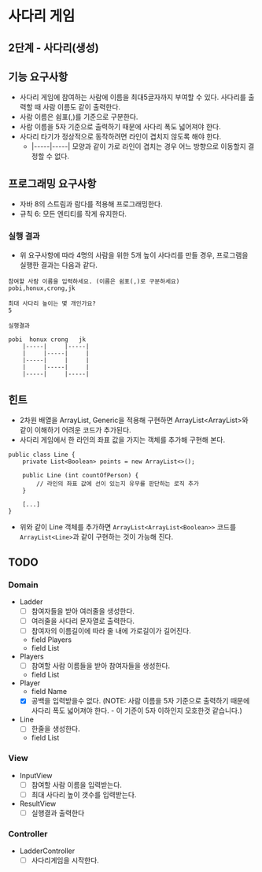 # 사다리 게임
## 2단계 - 사다리(생성)

## 기능 요구사항
* 사다리 게임에 참여하는 사람에 이름을 최대5글자까지 부여할 수 있다. 사다리를 출력할 때 사람 이름도 같이 출력한다.
* 사람 이름은 쉼표(,)를 기준으로 구분한다.
* 사람 이름을 5자 기준으로 출력하기 때문에 사다리 폭도 넓어져야 한다.
* 사다리 타기가 정상적으로 동작하려면 라인이 겹치지 않도록 해야 한다. 
  * |-----|-----| 모양과 같이 가로 라인이 겹치는 경우 어느 방향으로 이동할지 결정할 수 없다.
  
## 프로그래밍 요구사항
* 자바 8의 스트림과 람다를 적용해 프로그래밍한다.
* 규칙 6: 모든 엔티티를 작게 유지한다.

### 실행 결과
* 위 요구사항에 따라 4명의 사람을 위한 5개 높이 사다리를 만들 경우, 프로그램을 실행한 결과는 다음과 같다.
```
참여할 사람 이름을 입력하세요. (이름은 쉼표(,)로 구분하세요)
pobi,honux,crong,jk

최대 사다리 높이는 몇 개인가요?
5

실행결과

pobi  honux crong   jk
    |-----|     |-----|
    |     |-----|     |
    |-----|     |     |
    |     |-----|     |
    |-----|     |-----|
```

## 힌트
* 2차원 배열을 ArrayList, Generic을 적용해 구현하면 ArrayList<ArrayList<Boolean>>와 같이 이해하기 어려운 코드가 추가된다.
* 사다리 게임에서 한 라인의 좌표 값을 가지는 객체를 추가해 구현해 본다.
```
public class Line {
    private List<Boolean> points = new ArrayList<>();

    public Line (int countOfPerson) {
        // 라인의 좌표 값에 선이 있는지 유무를 판단하는 로직 추가
    }

    [...]
}
```
* 위와 같이 Line 객체를 추가하면 `ArrayList<ArrayList<Boolean>>` 코드를 `ArrayList<Line>`과 같이 구현하는 것이 가능해 진다.

## TODO
### Domain
* Ladder
  - [ ] 참여자들을 받아 여러줄을 생성한다.
  - [ ] 여러줄을 사다리 문자열로 출력한다.
  - [ ] 참여자의 이름길이에 따라 줄 내에 가로길이가 길어진다.
  * field Players
  * field List<Line>
* Players
  - [ ] 참여할 사람 이름들을 받아 참여자들을 생성한다.
  * field List<Player>
* Player
  * field Name
  - [x] 공백을 입력받을수 없다. (NOTE: 사람 이름을 5자 기준으로 출력하기 때문에 사다리 폭도 넓어져야 한다. - 이 기준이 5자 이하인지 모호한것 같습니다.)
* Line
  - [ ] 한줄을 생성한다.
  * field List<Boolean>
### View
* InputView
  - [ ] 참여할 사람 이름을 입력받는다.
  - [ ] 최대 사다리 높이 갯수를 입력받는다.
* ResultView
  - [ ] 실행결과 출력한다
### Controller
* LadderController
  - [ ] 사다리게임을 시작한다.
